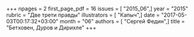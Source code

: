 +++
npages = 2
first_page_pdf = 16
issues = [ "2015_06",]
year = "2015"
rubric = "Две трети правды"
illustrators = [ "Капыч",]
date = "2017-05-03T00:17:32+03:00"
month = "06"
authors = [ "Сергей Федин",]
title = "Бетховен, Дуров и Дирихле"
+++

